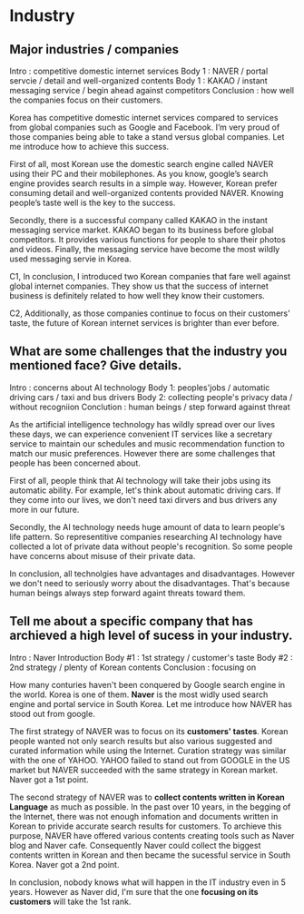 # Industry

## Major industries / companies

Intro : competitive domestic internet services
Body 1 : NAVER / portal servcie / detail and well-organized contents
Body 1 : KAKAO / instant messaging service / begin ahead against competitors
Conclusion : how well the companies focus on their customers.

Korea has competitive domestic internet services compared to services from global companies such as Google and Facebook. I’m very proud of those companies being able to take a stand versus global companies. Let me introduce how to achieve this success.

First of all, most Korean use the domestic search engine called NAVER using their PC and their mobilephones. As you know, google’s search engine provides search results in a simple way. However, Korean prefer consuming detail and well-organized contents provided NAVER. Knowing people’s taste well is the key to the success.

Secondly, there is a successful company called KAKAO in the instant messaging service market. KAKAO began to its business before global competitors. It provides various functions for people to share their photos and videos. Finally, the messaging service have become the most wildly used messaging servie in Korea. 

C1, In conclusion, I introduced two Korean companies that fare well against global internet companies. They show us that the success of internet business is definitely related to how well they know their customers.

C2, Additionally, as those companies continue to focus on their customers’ taste, the future of Korean internet services is brighter than ever before.

## What are some challenges that the industry you mentioned face? Give details.

Intro : concerns about AI technology
Body 1: peoples'jobs / automatic driving cars / taxi and bus drivers
Body 2: collecting people's privacy data / without recogniion
Conclution : human beings / step forward against threat 

As the artificial intelligence technology has wildly spread over our lives these days, we can experience convenient IT services like a secretary service to maintain our schedules and music recommendation function to match our music preferences. However there are some challenges that people has been concerned about. 

First of all, people think that AI technology will take their jobs using its automatic ability. For example, let's think about automatic driving cars. If they come into our lives, we don't need taxi dirvers and bus drivers any more in our future.

Secondly, the AI technology needs huge amount of data to learn people's life pattern. So representitive companies researching AI technology have collected a lot of private data without people's recognition. So some people have concerns about misuse of their private data.

In conclusion, all technolgies have advantages and disadvantages. However we don't need to seriously worry about the disadvantages. That's because human beings always step forward againt threats toward them.

## Tell me about a specific company that has archieved a high level of sucess in your industry.

Intro : Naver Introduction
Body #1 : 1st strategy / customer's taste
Body #2 : 2nd strategy / plenty of Korean contents
Conclusion : focusing on  

How many conturies haven't been conquered by Google search engine in the world. Korea is one of them. **Naver** is the most widly used search engine and portal service in South Korea. Let me introduce how NAVER has stood out from google.

The first strategy of NAVER was to focus on its **customers' tastes**. Korean people wanted not only search results but also various suggested and curated information while using the Internet. Curation strategy was similar with the one of YAHOO. YAHOO failed to stand out from GOOGLE in the US market but NAVER succeeded with the same strategy in Korean market. Naver got a 1st point.

The second strategy of NAVER was to **collect contents written in Korean Language** as much as possible. In the past over 10 years, in the begging of the Internet, there was not enough infomation and documents written in Korean to privide accurate search results for customers. To archieve this purpose, NAVER have offered various contents creating tools such as Naver blog and Naver cafe. Consequently Naver could collect the biggest contents written in Korean and then became the sucessful service in South Korea. Naver got a 2nd point.

In conclusion, nobody knows what will happen in the IT industry even in 5 years. However as Naver did, I'm sure that the one **focusing on its customers** will take the 1st rank.

